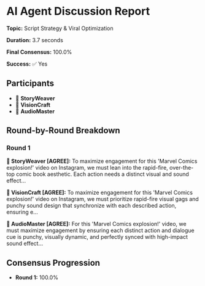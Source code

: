 # AI Agent Discussion Report

**Topic:** Script Strategy & Viral Optimization

**Duration:** 3.7 seconds

**Final Consensus:** 100.0%

**Success:** ✅ Yes

## Participants

- 📝 **StoryWeaver**
- 🎨 **VisionCraft**
- 🎵 **AudioMaster**

## Round-by-Round Breakdown

### Round 1

**📝 StoryWeaver [AGREE]:** To maximize engagement for this 'Marvel Comics explosion!' video on Instagram, we must lean into the rapid-fire, over-the-top comic book aesthetic. Each action needs a distinct visual and sound effect...

**🎨 VisionCraft [AGREE]:** To maximize engagement for this 'Marvel Comics explosion!' video on Instagram, we must prioritize rapid-fire visual gags and punchy sound design that synchronize with each described action, ensuring e...

**🎵 AudioMaster [AGREE]:** For this 'Marvel Comics explosion!' video, we must maximize engagement by ensuring each distinct action and dialogue cue is punchy, visually dynamic, and perfectly synced with high-impact sound effect...

## Consensus Progression

- **Round 1:** 100.0%
